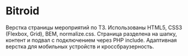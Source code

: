 # Bitroid
Верстка страницы мероприятий по ТЗ. Использованы HTML5, CSS3 (Flexbox, Grid), BEM, normalize.css. Страница разделена на шапку, контент и подвал с подключением через PHP include. Адаптивная верстка для мобильных устройств и кроссбраузерность.
